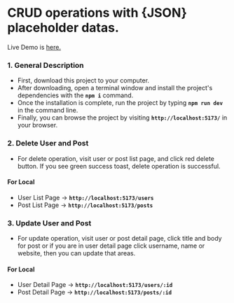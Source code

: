 # CRUD operations with {JSON} placeholder datas.

Live Demo is [here.](https://fakedata.atailkkan.com)

### 1. General Description

- First, download this project to your computer.
- After downloading, open a terminal window and install the project's dependencies with the __`npm i`__ command.
- Once the installation is complete, run the project by typing __`npm run dev`__ in the command line.
- Finally, you can browse the project by visiting __`http://localhost:5173/`__ in your browser.

### 2. Delete User and Post

- For delete operation, visit user or post list page, and click red delete button. If you see green success toast, delete operation is successful.

#### For Local
- User List Page -> __`http://localhost:5173/users`__
- Post List Page -> __`http://localhost:5173/posts`__

### 3. Update User and Post

- For update operation, visit user or post detail page, click title and body for post or if you are in user detail page click username, name or website, then you can update that areas.

#### For Local
- User Detail Page -> __`http://localhost:5173/users/:id`__
- Post Detail Page -> __`http://localhost:5173/posts/:id`__
